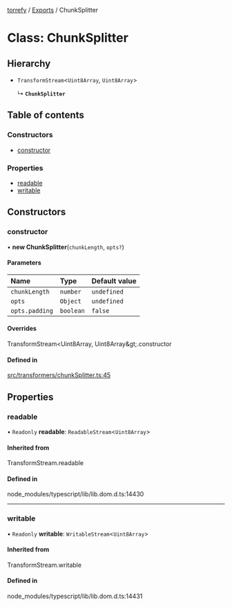 [torrefy](../README.md) / [Exports](../modules.md) / ChunkSplitter

# Class: ChunkSplitter

## Hierarchy

- `TransformStream`<`Uint8Array`, `Uint8Array`\>

  ↳ **`ChunkSplitter`**

## Table of contents

### Constructors

- [constructor](ChunkSplitter.md#constructor)

### Properties

- [readable](ChunkSplitter.md#readable)
- [writable](ChunkSplitter.md#writable)

## Constructors

### constructor

• **new ChunkSplitter**(`chunkLength`, `opts?`)

#### Parameters

| Name | Type | Default value |
| :------ | :------ | :------ |
| `chunkLength` | `number` | `undefined` |
| `opts` | `Object` | `undefined` |
| `opts.padding` | `boolean` | `false` |

#### Overrides

TransformStream&lt;Uint8Array, Uint8Array\&gt;.constructor

#### Defined in

[src/transformers/chunkSplitter.ts:45](https://github.com/Sec-ant/bepjs/blob/f9eb2df/src/transformers/chunkSplitter.ts#L45)

## Properties

### readable

• `Readonly` **readable**: `ReadableStream`<`Uint8Array`\>

#### Inherited from

TransformStream.readable

#### Defined in

node_modules/typescript/lib/lib.dom.d.ts:14430

___

### writable

• `Readonly` **writable**: `WritableStream`<`Uint8Array`\>

#### Inherited from

TransformStream.writable

#### Defined in

node_modules/typescript/lib/lib.dom.d.ts:14431
